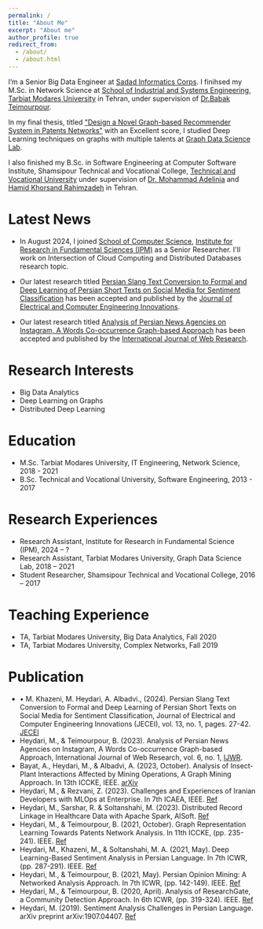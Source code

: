 ```yaml
---
permalink: /
title: "About Me"
excerpt: "About me"
author_profile: true
redirect_from: 
  - /about/
  - /about.html
---
```


I’m a Senior Big Data Engineer at [Sadad Informatics Corps](https://sadad.co.ir/En/). I finihsed my M.Sc. in Network Science at [School of Industrial and Systems Engineering](https://ise.modares.ac.ir/), [Tarbiat Modares University](https://www.modares.ac.ir) in Tehran, under supervision of [Dr.Babak Teimourpour](https://www.modares.ac.ir/~b.teimourpour). <br> 

In my final thesis, titled ["Design a Novel Graph-based Recommender System in Patents Networks"](https://parseh.modares.ac.ir/thesis.php?id=10002924&sid=1&slc_lang=en) with an Excellent score, I studied Deep Learning techniques on graphs with multiple talents at [Graph Data Science Lab](GraphDataScience.github.io). <br>

I also finished my B.Sc. in Software Engineering at Computer Software Institute, Shamsipour Technical and Vocational College, [Technical and Vocational University](https://tvu.ac.ir/) under supervision of [Dr. Mohammad Adelinia](https://shamsipour.tvu.ac.ir/adelinia) and [Hamid Khorsand Rahimzadeh](https://www.sadra.ac.ir/showteacher1.php?id=44) in Tehran.

Latest News
======
* In August 2024, I joined [School of Computer Science](https://cs.ipm.ac.ir/), [Institute for Research in Fundamental Sciences (IPM)](https://ipm.ac.ir/) as a Senior Researcher. I'll work on Intersection of Cloud Computing and Distributed Databases research topic.

* Our latest research titled [Persian Slang Text Conversion to Formal and Deep Learning of Persian Short Texts on Social Media for Sentiment Classification](https://jecei.sru.ac.ir/article_2172.html) has been accepted and published by the [Journal of Electrical and Computer Engineering Innovations](https://jecei.sru.ac.ir/).

* Our latest research titled [Analysis of Persian News Agencies on Instagram, A Words Co-occurrence Graph-based Approach](https://ijwr.usc.ac.ir/article_186781.html) has been accepted and published by the [International Journal of Web Research](https://ijwr.usc.ac.ir/).

Research Interests
======
* Big Data Analytics
* Deep Learning on Graphs
* Distributed Deep Learning

Education
======            
* M.Sc. Tarbiat Modares University, IT Engineering, Network Science, 2018 - 2021
* B.Sc. Technical and Vocational University, Software Engineering, 2013 - 2017

Research Experiences
======
* Research Assistant, Institute for Research in Fundamental Science (IPM), 2024 – ?
* Research Assistant, Tarbiat Modares University, Graph Data Science Lab, 2018 – 2021
* Student Researcher, Shamsipour Technical and Vocational College, 2016 – 2017

Teaching Experience
======
* TA, Tarbiat Modares University, Big Data Analytics, Fall 2020
* TA, Tarbiat Modares University, Complex Networks, Fall 2019

Publication
======
* •	M. Khazeni, M. Heydari, A. Albadvi., (2024). Persian Slang Text Conversion to Formal and Deep Learning of Persian Short Texts on Social Media for Sentiment Classification, Journal of Electrical and Computer Engineering Innovations (JECEI), vol. 13, no. 1, pages. 27-42. [JECEI](https://jecei.sru.ac.ir/article_2172.html)
* Heydari, M., & Teimourpour, B. (2023). Analysis of Persian News Agencies on Instagram, A Words Co-occurrence Graph-based Approach, International Journal of Web Research, vol. 6, no. 1, [IJWR](https://ijwr.usc.ac.ir/article_186781.html).
*	Bayat, A., Heydari, M., & Albadvi, A. (2023, October). Analysis of Insect-Plant Interactions Affected by Mining Operations, A Graph Mining Approach. In 13th ICCKE, IEEE. [arXiv](https://arxiv.org/abs/2308.04464)
*	Heydari, M., & Rezvani, Z. (2023). Challenges and Experiences of Iranian Developers with MLOps at Enterprise. In 7th ICAEA, IEEE. [Ref](https://www.researchgate.net/publication/375059615_Challenges_and_Experiences_of_Iranian_Developers_with_MLOps_at_Enterprise?)
*	Heydari, M., Sarshar, R. & Soltanshahi, M. (2023). Distributed Record Linkage in Healthcare Data with Apache Spark, AISoft. [Ref](https://www.researchgate.net/publication/375059486_Distributed_Record_Linkage_in_Healthcare_Data_with_Apache_Spark)
*	Heydari, M., & Teimourpour, B. (2021, October). Graph Representation Learning Towards Patents Network Analysis. In 11th ICCKE, (pp. 235-241). IEEE. [Ref](https://arxiv.org/abs/2309.13888)
*	Heydari, M., Khazeni, M., & Soltanshahi, M. A. (2021, May). Deep Learning-Based Sentiment Analysis in Persian Language. In 7th ICWR, (pp. 287-291). IEEE. [Ref](https://ieeexplore.ieee.org/document/9443152)
*	Heydari, M., & Teimourpour, B. (2021, May). Persian Opinion Mining: A Networked Analysis Approach. In 7th ICWR, (pp. 142-149). IEEE. [Ref](https://ieeexplore.ieee.org/document/9443158)
*	Heydari, M., & Teimourpour, B. (2020, April). Analysis of ResearchGate, a Community Detection Approach. In 6th ICWR, (pp. 319-324). IEEE. [Ref](https://arxiv.org/abs/2003.05591)
*	Heydari, M. (2019). Sentiment Analysis Challenges in Persian Language. arXiv preprint arXiv:1907.04407. [Ref](https://www.researchgate.net/publication/334388632_Sentiment_Analysis_Challenges_in_Persian_Language)